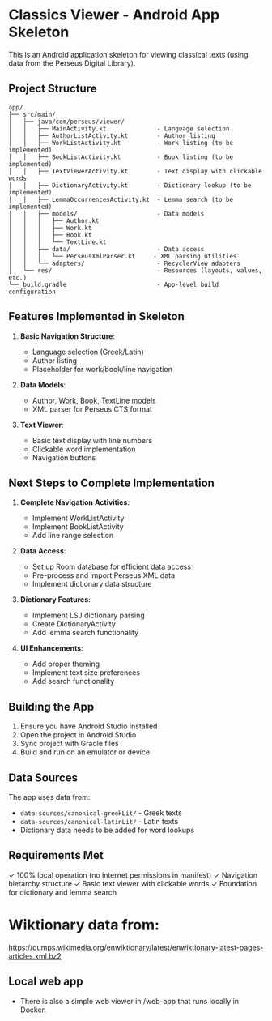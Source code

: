 # Classics Viewer - Android App Skeleton

This is an Android application skeleton for viewing classical texts (using data from the Perseus Digital Library).

## Project Structure

```
app/
├── src/main/
│   ├── java/com/perseus/viewer/
│   │   ├── MainActivity.kt              - Language selection
│   │   ├── AuthorListActivity.kt        - Author listing
│   │   ├── WorkListActivity.kt          - Work listing (to be implemented)
│   │   ├── BookListActivity.kt          - Book listing (to be implemented)
│   │   ├── TextViewerActivity.kt        - Text display with clickable words
│   │   ├── DictionaryActivity.kt        - Dictionary lookup (to be implemented)
│   │   ├── LemmaOccurrencesActivity.kt  - Lemma search (to be implemented)
│   │   ├── models/                      - Data models
│   │   │   ├── Author.kt
│   │   │   ├── Work.kt
│   │   │   ├── Book.kt
│   │   │   └── TextLine.kt
│   │   ├── data/                        - Data access
│   │   │   └── PerseusXmlParser.kt     - XML parsing utilities
│   │   └── adapters/                    - RecyclerView adapters
│   └── res/                             - Resources (layouts, values, etc.)
└── build.gradle                         - App-level build configuration
```

## Features Implemented in Skeleton

1. **Basic Navigation Structure**:
   - Language selection (Greek/Latin)
   - Author listing
   - Placeholder for work/book/line navigation

2. **Data Models**:
   - Author, Work, Book, TextLine models
   - XML parser for Perseus CTS format

3. **Text Viewer**:
   - Basic text display with line numbers
   - Clickable word implementation
   - Navigation buttons

## Next Steps to Complete Implementation

1. **Complete Navigation Activities**:
   - Implement WorkListActivity
   - Implement BookListActivity
   - Add line range selection

2. **Data Access**:
   - Set up Room database for efficient data access
   - Pre-process and import Perseus XML data
   - Implement dictionary data structure

3. **Dictionary Features**:
   - Implement LSJ dictionary parsing
   - Create DictionaryActivity
   - Add lemma search functionality

4. **UI Enhancements**:
   - Add proper theming
   - Implement text size preferences
   - Add search functionality

## Building the App

1. Ensure you have Android Studio installed
2. Open the project in Android Studio
3. Sync project with Gradle files
4. Build and run on an emulator or device

## Data Sources

The app uses data from:
- `data-sources/canonical-greekLit/` - Greek texts
- `data-sources/canonical-latinLit/` - Latin texts
- Dictionary data needs to be added for word lookups

## Requirements Met

✓ 100% local operation (no internet permissions in manifest)
✓ Navigation hierarchy structure
✓ Basic text viewer with clickable words
✓ Foundation for dictionary and lemma search

# Wiktionary data from:
https://dumps.wikimedia.org/enwiktionary/latest/enwiktionary-latest-pages-articles.xml.bz2

## Local web app
- There is also a simple web viewer in /web-app that runs locally in Docker.


